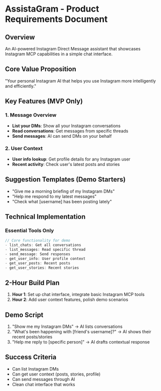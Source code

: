 # AssistaGram - Product Requirements Document

## Overview
An AI-powered Instagram Direct Message assistant that showcases Instagram MCP capabilities in a simple chat interface.

## Core Value Proposition
"Your personal Instagram AI that helps you use Instagram more intelligently and efficiently."

## Key Features (MVP Only)

### 1. Message Overview
- **List your DMs**: Show all your Instagram conversations
- **Read conversations**: Get messages from specific threads
- **Send messages**: AI can send DMs on your behalf

### 2. User Context
- **User info lookup**: Get profile details for any Instagram user
- **Recent activity**: Check user's latest posts and stories

## Suggestion Templates (Demo Starters)
- "Give me a morning briefing of my Instagram DMs"
- "Help me respond to my latest messages"
- "Check what [username] has been posting lately"

## Technical Implementation

### Essential Tools Only
```typescript
// Core functionality for demo
- list_chats: Get all conversations
- list_messages: Read specific thread
- send_message: Send responses
- get_user_info: User profile context
- get_user_posts: Recent posts
- get_user_stories: Recent stories
```

## 2-Hour Build Plan
1. **Hour 1**: Set up chat interface, integrate basic Instagram MCP tools
2. **Hour 2**: Add user context features, polish demo scenarios

## Demo Script
1. "Show me my Instagram DMs" → AI lists conversations
2. "What's been happening with [friend's username]?" → AI shows their recent posts/stories
3. "Help me reply to [specific person]" → AI drafts contextual response

## Success Criteria
- Can list Instagram DMs
- Can get user context (posts, stories, profile)
- Can send messages through AI
- Clean chat interface that works 